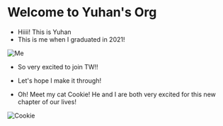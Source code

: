 # Welcome to Yuhan's Org
- Hiiii! This is Yuhan
- This is me when I graduated in 2021!

![Me](https://user-images.githubusercontent.com/102740368/162561146-d7b36079-b93e-419d-8848-9e9694844a97.jpg)

- So very excited to join TW!!
- Let's hope I make it through!

- Oh! Meet my cat Cookie! He and I are both very excited for this new chapter of our lives!

![Cookie](https://user-images.githubusercontent.com/102740368/162561155-a479abf2-0177-4566-bb17-15958ea78ade.jpg)


